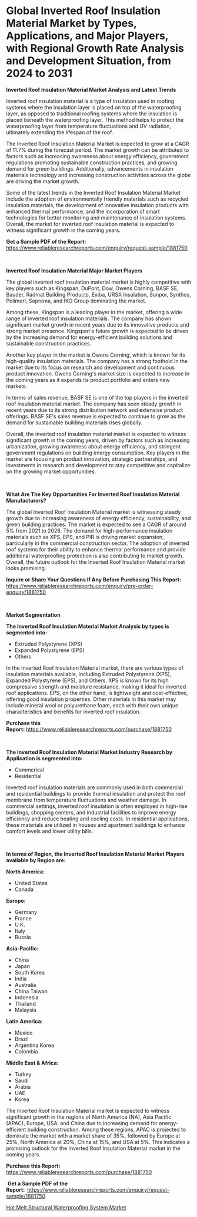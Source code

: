 <p><h1>Global Inverted Roof Insulation Material Market by Types, Applications, and Major Players, with Regional Growth Rate Analysis and Development Situation, from 2024 to 2031</h1></p><p><strong>Inverted Roof Insulation Material Market Analysis and Latest Trends</strong></p>
<p><p>Inverted roof insulation material is a type of insulation used in roofing systems where the insulation layer is placed on top of the waterproofing layer, as opposed to traditional roofing systems where the insulation is placed beneath the waterproofing layer. This method helps to protect the waterproofing layer from temperature fluctuations and UV radiation, ultimately extending the lifespan of the roof.</p><p>The Inverted Roof Insulation Material Market is expected to grow at a CAGR of 11.7% during the forecast period. The market growth can be attributed to factors such as increasing awareness about energy efficiency, government regulations promoting sustainable construction practices, and growing demand for green buildings. Additionally, advancements in insulation materials technology and increasing construction activities across the globe are driving the market growth.</p><p>Some of the latest trends in the Inverted Roof Insulation Material Market include the adoption of environmentally friendly materials such as recycled insulation materials, the development of innovative insulation products with enhanced thermal performance, and the incorporation of smart technologies for better monitoring and maintenance of insulation systems. Overall, the market for inverted roof insulation material is expected to witness significant growth in the coming years.</p></p>
<p><strong>Get a Sample PDF of the Report:&nbsp;</strong> <a href="https://www.reliableresearchreports.com/enquiry/request-sample/1881750">https://www.reliableresearchreports.com/enquiry/request-sample/1881750</a></p>
<p>&nbsp;</p>
<p><strong>Inverted Roof Insulation Material Major Market Players</strong></p>
<p><p>The global inverted roof insulation material market is highly competitive with key players such as Kingspan, DuPont, Dow, Owens Corning, BASF SE, Bauder, Radmat Building Products, Exiba, URSA Insulation, Sunpor, Synthos, Polimeri, Soprema, and IKO Group dominating the market.</p><p>Among these, Kingspan is a leading player in the market, offering a wide range of inverted roof insulation materials. The company has shown significant market growth in recent years due to its innovative products and strong market presence. Kingspan's future growth is expected to be driven by the increasing demand for energy-efficient building solutions and sustainable construction practices.</p><p>Another key player in the market is Owens Corning, which is known for its high-quality insulation materials. The company has a strong foothold in the market due to its focus on research and development and continuous product innovation. Owens Corning's market size is expected to increase in the coming years as it expands its product portfolio and enters new markets.</p><p>In terms of sales revenue, BASF SE is one of the top players in the inverted roof insulation material market. The company has seen steady growth in recent years due to its strong distribution network and extensive product offerings. BASF SE's sales revenue is expected to continue to grow as the demand for sustainable building materials rises globally.</p><p>Overall, the inverted roof insulation material market is expected to witness significant growth in the coming years, driven by factors such as increasing urbanization, growing awareness about energy efficiency, and stringent government regulations on building energy consumption. Key players in the market are focusing on product innovation, strategic partnerships, and investments in research and development to stay competitive and capitalize on the growing market opportunities.</p></p>
<p>&nbsp;</p>
<p><strong>What Are The Key Opportunities For Inverted Roof Insulation Material Manufacturers?</strong></p>
<p><p>The global Inverted Roof Insulation Material market is witnessing steady growth due to increasing awareness of energy efficiency, sustainability, and green building practices. The market is expected to see a CAGR of around 5% from 2021 to 2026. The demand for high-performance insulation materials such as XPS, EPS, and PIR is driving market expansion, particularly in the commercial construction sector. The adoption of inverted roof systems for their ability to enhance thermal performance and provide additional waterproofing protection is also contributing to market growth. Overall, the future outlook for the Inverted Roof Insulation Material market looks promising.</p></p>
<p><strong>Inquire or Share Your Questions If Any Before Purchasing This Report:</strong> <a href="https://www.reliableresearchreports.com/enquiry/pre-order-enquiry/1881750">https://www.reliableresearchreports.com/enquiry/pre-order-enquiry/1881750</a></p>
<p>&nbsp;</p>
<p><strong>Market Segmentation</strong></p>
<p><strong>The Inverted Roof Insulation Material Market Analysis by types is segmented into:</strong></p>
<p><ul><li>Extruded Polystyrene (XPS)</li><li>Expanded Polystyrene (EPS)</li><li>Others</li></ul></p>
<p><p>In the Inverted Roof Insulation Material market, there are various types of insulation materials available, including Extruded Polystyrene (XPS), Expanded Polystyrene (EPS), and Others. XPS is known for its high compressive strength and moisture resistance, making it ideal for inverted roof applications. EPS, on the other hand, is lightweight and cost-effective, offering good insulation properties. Other materials in this market may include mineral wool or polyurethane foam, each with their own unique characteristics and benefits for inverted roof insulation.</p></p>
<p><strong>Purchase this Report:&nbsp;</strong><a href="https://www.reliableresearchreports.com/purchase/1881750">https://www.reliableresearchreports.com/purchase/1881750</a></p>
<p>&nbsp;</p>
<p><strong>The Inverted Roof Insulation Material Market Industry Research by Application is segmented into:</strong></p>
<p><ul><li>Commerical</li><li>Residential</li></ul></p>
<p><p>Inverted roof insulation materials are commonly used in both commercial and residential buildings to provide thermal insulation and protect the roof membrane from temperature fluctuations and weather damage. In commercial settings, inverted roof insulation is often employed in high-rise buildings, shopping centers, and industrial facilities to improve energy efficiency and reduce heating and cooling costs. In residential applications, these materials are utilized in houses and apartment buildings to enhance comfort levels and lower utility bills.</p></p>
<p>&nbsp;</p>
<p><strong>In terms of Region, the Inverted Roof Insulation Material Market Players available by Region are:</strong></p>
<p>
    <p> <strong> North America: </strong>
        <ul>
            <li>United States</li>
            <li>Canada</li>
        </ul>
        </p> 
    <p> <strong> Europe: </strong>
        <ul>
            <li>Germany</li>
            <li>France</li>
            <li>U.K.</li>
            <li>Italy</li>
            <li>Russia</li>
        </ul>
        </p> 
    <p> <strong> Asia-Pacific: </strong>
        <ul>
            <li>China</li>
            <li>Japan</li>
            <li>South Korea</li>
            <li>India</li>
            <li>Australia</li>
            <li>China Taiwan</li>
            <li>Indonesia</li>
            <li>Thailand</li>
            <li>Malaysia</li>
        </ul>
        </p> 
    <p> <strong> Latin America: </strong>
        <ul>
            <li>Mexico</li>
            <li>Brazil</li>
            <li>Argentina Korea</li>
            <li>Colombia</li>
        </ul>
        </p> 
    <p> <strong> Middle East & Africa: </strong>
        <ul>
            <li>Turkey</li>
            <li>Saudi</li>
            <li>Arabia</li>
            <li>UAE</li>
            <li>Korea</li>
        </ul>
    </p>
    </p>
<p><p>The Inverted Roof Insulation Material market is expected to witness significant growth in the regions of North America (NA), Asia Pacific (APAC), Europe, USA, and China due to increasing demand for energy-efficient building construction. Among these regions, APAC is projected to dominate the market with a market share of 35%, followed by Europe at 25%, North America at 20%, China at 15%, and USA at 5%. This indicates a promising outlook for the Inverted Roof Insulation Material market in the coming years.</p></p>
<p><strong>Purchase this Report: </strong><a href="https://www.reliableresearchreports.com/purchase/1881750">https://www.reliableresearchreports.com/purchase/1881750</a></p>
<p>&nbsp;<strong>Get a Sample PDF of the Report:&nbsp;&nbsp;</strong><a href="https://www.reliableresearchreports.com/enquiry/request-sample/1881750">https://www.reliableresearchreports.com/enquiry/request-sample/1881750</a></p>
<p><strong></strong></p>
<p><p><a href="https://github.com/CliffMedina6/Market-Research-Report-List-3/blob/main/hot-melt-structural-waterproofing-system-market.md">Hot Melt Structural Waterproofing System Market</a></p></p>